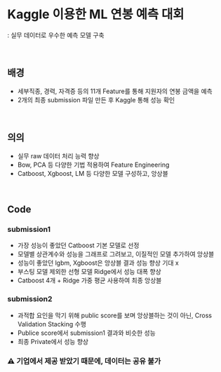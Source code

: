 # Kaggle 이용한 ML 연봉 예측 대회
: 실무 데이터로 우수한 예측 모델 구축<br>

<br>

## 배경
- 세부직종, 경력, 자격증 등의 11개 Feature를 통해 지원자의 연봉 금액을 예측
- 2개의 최종 submission 파일 만든 후 Kaggle 통해 성능 확인
<br>

## 의의
- 실무 raw 데이터 처리 능력 향상
- Bow, PCA 등 다양한 기법 적용하여 Feature Engineering
- Catboost, Xgboost, LM 등 다양한 모델 구성하고, 앙상블
<br>

## Code
### submission1
- 가장 성능이 좋았던 Catboost 기본 모델로 선정
- 모델별 상관계수와 성능을 그래프로 그려보고, 이질적인 모델 추가하여 앙상블
- 성능이 좋았던 lgbm, Xgboost은 앙상블 결과 성능 향상 기대 x
- 부스팅 모델 제외한 선형 모델 Ridge에서 성능 대폭 향상
- Catboost 4개 + Ridge 가중 평균 사용하여 최종 앙상블

### submission2
- 과적합 요인을 막기 위해 public score를 보며 앙상블하는 것이 아닌, Cross Validation Stacking 수행
- Publice score에서 submission1 결과와 비슷한 성능
- 최종 Private에서 성능 향상
### ⚠ 기업에서 제공 받았기 때문에, 데이터는 공유 불가


